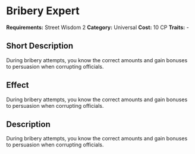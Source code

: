 # Bribery Expert

**Requirements:** Street Wisdom 2
**Category:** Universal
**Cost:** 10 CP
**Traits:** -


## Short Description
During bribery attempts, you know the correct amounts and gain bonuses to persuasion when corrupting officials.

## Effect
During bribery attempts, you know the correct amounts and gain bonuses to persuasion when corrupting officials.

## Description
During bribery attempts, you know the correct amounts and gain bonuses to persuasion when corrupting officials.